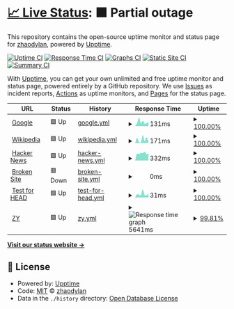 # [📈 Live Status](https://zhaodylan.github.io/upptime-ziyuan): <!--live status--> **🟧 Partial outage**

This repository contains the open-source uptime monitor and status page for [zhaodylan](https://zhaodylan.github.io/upptime-ziyuan), powered by [Upptime](https://github.com/upptime/upptime).

[![Uptime CI](https://github.com/zhaodylan/upptime-ziyuan/workflows/Uptime%20CI/badge.svg)](https://github.com/zhaodylan/upptime-ziyuan/actions?query=workflow%3A%22Uptime+CI%22)
[![Response Time CI](https://github.com/zhaodylan/upptime-ziyuan/workflows/Response%20Time%20CI/badge.svg)](https://github.com/zhaodylan/upptime-ziyuan/actions?query=workflow%3A%22Response+Time+CI%22)
[![Graphs CI](https://github.com/zhaodylan/upptime-ziyuan/workflows/Graphs%20CI/badge.svg)](https://github.com/zhaodylan/upptime-ziyuan/actions?query=workflow%3A%22Graphs+CI%22)
[![Static Site CI](https://github.com/zhaodylan/upptime-ziyuan/workflows/Static%20Site%20CI/badge.svg)](https://github.com/zhaodylan/upptime-ziyuan/actions?query=workflow%3A%22Static+Site+CI%22)
[![Summary CI](https://github.com/zhaodylan/upptime-ziyuan/workflows/Summary%20CI/badge.svg)](https://github.com/zhaodylan/upptime-ziyuan/actions?query=workflow%3A%22Summary+CI%22)

With [Upptime](https://upptime.js.org), you can get your own unlimited and free uptime monitor and status page, powered entirely by a GitHub repository. We use [Issues](https://github.com/zhaodylan/upptime-ziyuan/issues) as incident reports, [Actions](https://github.com/zhaodylan/upptime-ziyuan/actions) as uptime monitors, and [Pages](https://zhaodylan.github.io/upptime-ziyuan) for the status page.

<!--start: status pages-->
<!-- This summary is generated by Upptime (https://github.com/upptime/upptime) -->
<!-- Do not edit this manually, your changes will be overwritten -->
<!-- prettier-ignore -->
| URL | Status | History | Response Time | Uptime |
| --- | ------ | ------- | ------------- | ------ |
| <img alt="" src="https://icons.duckduckgo.com/ip3/www.google.com.ico" height="13"> [Google](https://www.google.com) | 🟩 Up | [google.yml](https://github.com/zhaodylan/uptime-ziyuan/commits/HEAD/history/google.yml) | <details><summary><img alt="Response time graph" src="./graphs/google/response-time-week.png" height="20"> 131ms</summary><br><a href="https://zhaodylan.github.io/upptime-ziyuan/history/google"><img alt="Response time 101" src="https://img.shields.io/endpoint?url=https%3A%2F%2Fraw.githubusercontent.com%2Fzhaodylan%2Fuptime-ziyuan%2FHEAD%2Fapi%2Fgoogle%2Fresponse-time.json"></a><br><a href="https://zhaodylan.github.io/upptime-ziyuan/history/google"><img alt="24-hour response time 84" src="https://img.shields.io/endpoint?url=https%3A%2F%2Fraw.githubusercontent.com%2Fzhaodylan%2Fuptime-ziyuan%2FHEAD%2Fapi%2Fgoogle%2Fresponse-time-day.json"></a><br><a href="https://zhaodylan.github.io/upptime-ziyuan/history/google"><img alt="7-day response time 131" src="https://img.shields.io/endpoint?url=https%3A%2F%2Fraw.githubusercontent.com%2Fzhaodylan%2Fuptime-ziyuan%2FHEAD%2Fapi%2Fgoogle%2Fresponse-time-week.json"></a><br><a href="https://zhaodylan.github.io/upptime-ziyuan/history/google"><img alt="30-day response time 94" src="https://img.shields.io/endpoint?url=https%3A%2F%2Fraw.githubusercontent.com%2Fzhaodylan%2Fuptime-ziyuan%2FHEAD%2Fapi%2Fgoogle%2Fresponse-time-month.json"></a><br><a href="https://zhaodylan.github.io/upptime-ziyuan/history/google"><img alt="1-year response time 106" src="https://img.shields.io/endpoint?url=https%3A%2F%2Fraw.githubusercontent.com%2Fzhaodylan%2Fuptime-ziyuan%2FHEAD%2Fapi%2Fgoogle%2Fresponse-time-year.json"></a></details> | <details><summary><a href="https://zhaodylan.github.io/upptime-ziyuan/history/google">100.00%</a></summary><a href="https://zhaodylan.github.io/upptime-ziyuan/history/google"><img alt="All-time uptime 100.00%" src="https://img.shields.io/endpoint?url=https%3A%2F%2Fraw.githubusercontent.com%2Fzhaodylan%2Fuptime-ziyuan%2FHEAD%2Fapi%2Fgoogle%2Fuptime.json"></a><br><a href="https://zhaodylan.github.io/upptime-ziyuan/history/google"><img alt="24-hour uptime 100.00%" src="https://img.shields.io/endpoint?url=https%3A%2F%2Fraw.githubusercontent.com%2Fzhaodylan%2Fuptime-ziyuan%2FHEAD%2Fapi%2Fgoogle%2Fuptime-day.json"></a><br><a href="https://zhaodylan.github.io/upptime-ziyuan/history/google"><img alt="7-day uptime 100.00%" src="https://img.shields.io/endpoint?url=https%3A%2F%2Fraw.githubusercontent.com%2Fzhaodylan%2Fuptime-ziyuan%2FHEAD%2Fapi%2Fgoogle%2Fuptime-week.json"></a><br><a href="https://zhaodylan.github.io/upptime-ziyuan/history/google"><img alt="30-day uptime 100.00%" src="https://img.shields.io/endpoint?url=https%3A%2F%2Fraw.githubusercontent.com%2Fzhaodylan%2Fuptime-ziyuan%2FHEAD%2Fapi%2Fgoogle%2Fuptime-month.json"></a><br><a href="https://zhaodylan.github.io/upptime-ziyuan/history/google"><img alt="1-year uptime 100.00%" src="https://img.shields.io/endpoint?url=https%3A%2F%2Fraw.githubusercontent.com%2Fzhaodylan%2Fuptime-ziyuan%2FHEAD%2Fapi%2Fgoogle%2Fuptime-year.json"></a></details>
| <img alt="" src="https://icons.duckduckgo.com/ip3/en.wikipedia.org.ico" height="13"> [Wikipedia](https://en.wikipedia.org) | 🟩 Up | [wikipedia.yml](https://github.com/zhaodylan/uptime-ziyuan/commits/HEAD/history/wikipedia.yml) | <details><summary><img alt="Response time graph" src="./graphs/wikipedia/response-time-week.png" height="20"> 171ms</summary><br><a href="https://zhaodylan.github.io/upptime-ziyuan/history/wikipedia"><img alt="Response time 209" src="https://img.shields.io/endpoint?url=https%3A%2F%2Fraw.githubusercontent.com%2Fzhaodylan%2Fuptime-ziyuan%2FHEAD%2Fapi%2Fwikipedia%2Fresponse-time.json"></a><br><a href="https://zhaodylan.github.io/upptime-ziyuan/history/wikipedia"><img alt="24-hour response time 114" src="https://img.shields.io/endpoint?url=https%3A%2F%2Fraw.githubusercontent.com%2Fzhaodylan%2Fuptime-ziyuan%2FHEAD%2Fapi%2Fwikipedia%2Fresponse-time-day.json"></a><br><a href="https://zhaodylan.github.io/upptime-ziyuan/history/wikipedia"><img alt="7-day response time 171" src="https://img.shields.io/endpoint?url=https%3A%2F%2Fraw.githubusercontent.com%2Fzhaodylan%2Fuptime-ziyuan%2FHEAD%2Fapi%2Fwikipedia%2Fresponse-time-week.json"></a><br><a href="https://zhaodylan.github.io/upptime-ziyuan/history/wikipedia"><img alt="30-day response time 169" src="https://img.shields.io/endpoint?url=https%3A%2F%2Fraw.githubusercontent.com%2Fzhaodylan%2Fuptime-ziyuan%2FHEAD%2Fapi%2Fwikipedia%2Fresponse-time-month.json"></a><br><a href="https://zhaodylan.github.io/upptime-ziyuan/history/wikipedia"><img alt="1-year response time 208" src="https://img.shields.io/endpoint?url=https%3A%2F%2Fraw.githubusercontent.com%2Fzhaodylan%2Fuptime-ziyuan%2FHEAD%2Fapi%2Fwikipedia%2Fresponse-time-year.json"></a></details> | <details><summary><a href="https://zhaodylan.github.io/upptime-ziyuan/history/wikipedia">100.00%</a></summary><a href="https://zhaodylan.github.io/upptime-ziyuan/history/wikipedia"><img alt="All-time uptime 100.00%" src="https://img.shields.io/endpoint?url=https%3A%2F%2Fraw.githubusercontent.com%2Fzhaodylan%2Fuptime-ziyuan%2FHEAD%2Fapi%2Fwikipedia%2Fuptime.json"></a><br><a href="https://zhaodylan.github.io/upptime-ziyuan/history/wikipedia"><img alt="24-hour uptime 100.00%" src="https://img.shields.io/endpoint?url=https%3A%2F%2Fraw.githubusercontent.com%2Fzhaodylan%2Fuptime-ziyuan%2FHEAD%2Fapi%2Fwikipedia%2Fuptime-day.json"></a><br><a href="https://zhaodylan.github.io/upptime-ziyuan/history/wikipedia"><img alt="7-day uptime 100.00%" src="https://img.shields.io/endpoint?url=https%3A%2F%2Fraw.githubusercontent.com%2Fzhaodylan%2Fuptime-ziyuan%2FHEAD%2Fapi%2Fwikipedia%2Fuptime-week.json"></a><br><a href="https://zhaodylan.github.io/upptime-ziyuan/history/wikipedia"><img alt="30-day uptime 100.00%" src="https://img.shields.io/endpoint?url=https%3A%2F%2Fraw.githubusercontent.com%2Fzhaodylan%2Fuptime-ziyuan%2FHEAD%2Fapi%2Fwikipedia%2Fuptime-month.json"></a><br><a href="https://zhaodylan.github.io/upptime-ziyuan/history/wikipedia"><img alt="1-year uptime 100.00%" src="https://img.shields.io/endpoint?url=https%3A%2F%2Fraw.githubusercontent.com%2Fzhaodylan%2Fuptime-ziyuan%2FHEAD%2Fapi%2Fwikipedia%2Fuptime-year.json"></a></details>
| <img alt="" src="https://icons.duckduckgo.com/ip3/news.ycombinator.com.ico" height="13"> [Hacker News](https://news.ycombinator.com) | 🟩 Up | [hacker-news.yml](https://github.com/zhaodylan/uptime-ziyuan/commits/HEAD/history/hacker-news.yml) | <details><summary><img alt="Response time graph" src="./graphs/hacker-news/response-time-week.png" height="20"> 332ms</summary><br><a href="https://zhaodylan.github.io/upptime-ziyuan/history/hacker-news"><img alt="Response time 296" src="https://img.shields.io/endpoint?url=https%3A%2F%2Fraw.githubusercontent.com%2Fzhaodylan%2Fuptime-ziyuan%2FHEAD%2Fapi%2Fhacker-news%2Fresponse-time.json"></a><br><a href="https://zhaodylan.github.io/upptime-ziyuan/history/hacker-news"><img alt="24-hour response time 257" src="https://img.shields.io/endpoint?url=https%3A%2F%2Fraw.githubusercontent.com%2Fzhaodylan%2Fuptime-ziyuan%2FHEAD%2Fapi%2Fhacker-news%2Fresponse-time-day.json"></a><br><a href="https://zhaodylan.github.io/upptime-ziyuan/history/hacker-news"><img alt="7-day response time 332" src="https://img.shields.io/endpoint?url=https%3A%2F%2Fraw.githubusercontent.com%2Fzhaodylan%2Fuptime-ziyuan%2FHEAD%2Fapi%2Fhacker-news%2Fresponse-time-week.json"></a><br><a href="https://zhaodylan.github.io/upptime-ziyuan/history/hacker-news"><img alt="30-day response time 300" src="https://img.shields.io/endpoint?url=https%3A%2F%2Fraw.githubusercontent.com%2Fzhaodylan%2Fuptime-ziyuan%2FHEAD%2Fapi%2Fhacker-news%2Fresponse-time-month.json"></a><br><a href="https://zhaodylan.github.io/upptime-ziyuan/history/hacker-news"><img alt="1-year response time 302" src="https://img.shields.io/endpoint?url=https%3A%2F%2Fraw.githubusercontent.com%2Fzhaodylan%2Fuptime-ziyuan%2FHEAD%2Fapi%2Fhacker-news%2Fresponse-time-year.json"></a></details> | <details><summary><a href="https://zhaodylan.github.io/upptime-ziyuan/history/hacker-news">100.00%</a></summary><a href="https://zhaodylan.github.io/upptime-ziyuan/history/hacker-news"><img alt="All-time uptime 99.94%" src="https://img.shields.io/endpoint?url=https%3A%2F%2Fraw.githubusercontent.com%2Fzhaodylan%2Fuptime-ziyuan%2FHEAD%2Fapi%2Fhacker-news%2Fuptime.json"></a><br><a href="https://zhaodylan.github.io/upptime-ziyuan/history/hacker-news"><img alt="24-hour uptime 100.00%" src="https://img.shields.io/endpoint?url=https%3A%2F%2Fraw.githubusercontent.com%2Fzhaodylan%2Fuptime-ziyuan%2FHEAD%2Fapi%2Fhacker-news%2Fuptime-day.json"></a><br><a href="https://zhaodylan.github.io/upptime-ziyuan/history/hacker-news"><img alt="7-day uptime 100.00%" src="https://img.shields.io/endpoint?url=https%3A%2F%2Fraw.githubusercontent.com%2Fzhaodylan%2Fuptime-ziyuan%2FHEAD%2Fapi%2Fhacker-news%2Fuptime-week.json"></a><br><a href="https://zhaodylan.github.io/upptime-ziyuan/history/hacker-news"><img alt="30-day uptime 99.95%" src="https://img.shields.io/endpoint?url=https%3A%2F%2Fraw.githubusercontent.com%2Fzhaodylan%2Fuptime-ziyuan%2FHEAD%2Fapi%2Fhacker-news%2Fuptime-month.json"></a><br><a href="https://zhaodylan.github.io/upptime-ziyuan/history/hacker-news"><img alt="1-year uptime 99.95%" src="https://img.shields.io/endpoint?url=https%3A%2F%2Fraw.githubusercontent.com%2Fzhaodylan%2Fuptime-ziyuan%2FHEAD%2Fapi%2Fhacker-news%2Fuptime-year.json"></a></details>
| <img alt="" src="https://icons.duckduckgo.com/ip3/thissitedoesnotexist.com.ico" height="13"> [Broken Site](https://thissitedoesnotexist.com) | 🟥 Down | [broken-site.yml](https://github.com/zhaodylan/uptime-ziyuan/commits/HEAD/history/broken-site.yml) | <details><summary><img alt="Response time graph" src="./graphs/broken-site/response-time-week.png" height="20"> 0ms</summary><br><a href="https://zhaodylan.github.io/upptime-ziyuan/history/broken-site"><img alt="Response time 0" src="https://img.shields.io/endpoint?url=https%3A%2F%2Fraw.githubusercontent.com%2Fzhaodylan%2Fuptime-ziyuan%2FHEAD%2Fapi%2Fbroken-site%2Fresponse-time.json"></a><br><a href="https://zhaodylan.github.io/upptime-ziyuan/history/broken-site"><img alt="24-hour response time 0" src="https://img.shields.io/endpoint?url=https%3A%2F%2Fraw.githubusercontent.com%2Fzhaodylan%2Fuptime-ziyuan%2FHEAD%2Fapi%2Fbroken-site%2Fresponse-time-day.json"></a><br><a href="https://zhaodylan.github.io/upptime-ziyuan/history/broken-site"><img alt="7-day response time 0" src="https://img.shields.io/endpoint?url=https%3A%2F%2Fraw.githubusercontent.com%2Fzhaodylan%2Fuptime-ziyuan%2FHEAD%2Fapi%2Fbroken-site%2Fresponse-time-week.json"></a><br><a href="https://zhaodylan.github.io/upptime-ziyuan/history/broken-site"><img alt="30-day response time 0" src="https://img.shields.io/endpoint?url=https%3A%2F%2Fraw.githubusercontent.com%2Fzhaodylan%2Fuptime-ziyuan%2FHEAD%2Fapi%2Fbroken-site%2Fresponse-time-month.json"></a><br><a href="https://zhaodylan.github.io/upptime-ziyuan/history/broken-site"><img alt="1-year response time 0" src="https://img.shields.io/endpoint?url=https%3A%2F%2Fraw.githubusercontent.com%2Fzhaodylan%2Fuptime-ziyuan%2FHEAD%2Fapi%2Fbroken-site%2Fresponse-time-year.json"></a></details> | <details><summary><a href="https://zhaodylan.github.io/upptime-ziyuan/history/broken-site">100.00%</a></summary><a href="https://zhaodylan.github.io/upptime-ziyuan/history/broken-site"><img alt="All-time uptime 100.00%" src="https://img.shields.io/endpoint?url=https%3A%2F%2Fraw.githubusercontent.com%2Fzhaodylan%2Fuptime-ziyuan%2FHEAD%2Fapi%2Fbroken-site%2Fuptime.json"></a><br><a href="https://zhaodylan.github.io/upptime-ziyuan/history/broken-site"><img alt="24-hour uptime 100.00%" src="https://img.shields.io/endpoint?url=https%3A%2F%2Fraw.githubusercontent.com%2Fzhaodylan%2Fuptime-ziyuan%2FHEAD%2Fapi%2Fbroken-site%2Fuptime-day.json"></a><br><a href="https://zhaodylan.github.io/upptime-ziyuan/history/broken-site"><img alt="7-day uptime 100.00%" src="https://img.shields.io/endpoint?url=https%3A%2F%2Fraw.githubusercontent.com%2Fzhaodylan%2Fuptime-ziyuan%2FHEAD%2Fapi%2Fbroken-site%2Fuptime-week.json"></a><br><a href="https://zhaodylan.github.io/upptime-ziyuan/history/broken-site"><img alt="30-day uptime 100.00%" src="https://img.shields.io/endpoint?url=https%3A%2F%2Fraw.githubusercontent.com%2Fzhaodylan%2Fuptime-ziyuan%2FHEAD%2Fapi%2Fbroken-site%2Fuptime-month.json"></a><br><a href="https://zhaodylan.github.io/upptime-ziyuan/history/broken-site"><img alt="1-year uptime 100.00%" src="https://img.shields.io/endpoint?url=https%3A%2F%2Fraw.githubusercontent.com%2Fzhaodylan%2Fuptime-ziyuan%2FHEAD%2Fapi%2Fbroken-site%2Fuptime-year.json"></a></details>
| <img alt="" src="https://icons.duckduckgo.com/ip3/www.google.com.ico" height="13"> [Test for HEAD](https://www.google.com) | 🟩 Up | [test-for-head.yml](https://github.com/zhaodylan/uptime-ziyuan/commits/HEAD/history/test-for-head.yml) | <details><summary><img alt="Response time graph" src="./graphs/test-for-head/response-time-week.png" height="20"> 31ms</summary><br><a href="https://zhaodylan.github.io/upptime-ziyuan/history/test-for-head"><img alt="Response time 24" src="https://img.shields.io/endpoint?url=https%3A%2F%2Fraw.githubusercontent.com%2Fzhaodylan%2Fuptime-ziyuan%2FHEAD%2Fapi%2Ftest-for-head%2Fresponse-time.json"></a><br><a href="https://zhaodylan.github.io/upptime-ziyuan/history/test-for-head"><img alt="24-hour response time 17" src="https://img.shields.io/endpoint?url=https%3A%2F%2Fraw.githubusercontent.com%2Fzhaodylan%2Fuptime-ziyuan%2FHEAD%2Fapi%2Ftest-for-head%2Fresponse-time-day.json"></a><br><a href="https://zhaodylan.github.io/upptime-ziyuan/history/test-for-head"><img alt="7-day response time 31" src="https://img.shields.io/endpoint?url=https%3A%2F%2Fraw.githubusercontent.com%2Fzhaodylan%2Fuptime-ziyuan%2FHEAD%2Fapi%2Ftest-for-head%2Fresponse-time-week.json"></a><br><a href="https://zhaodylan.github.io/upptime-ziyuan/history/test-for-head"><img alt="30-day response time 22" src="https://img.shields.io/endpoint?url=https%3A%2F%2Fraw.githubusercontent.com%2Fzhaodylan%2Fuptime-ziyuan%2FHEAD%2Fapi%2Ftest-for-head%2Fresponse-time-month.json"></a><br><a href="https://zhaodylan.github.io/upptime-ziyuan/history/test-for-head"><img alt="1-year response time 26" src="https://img.shields.io/endpoint?url=https%3A%2F%2Fraw.githubusercontent.com%2Fzhaodylan%2Fuptime-ziyuan%2FHEAD%2Fapi%2Ftest-for-head%2Fresponse-time-year.json"></a></details> | <details><summary><a href="https://zhaodylan.github.io/upptime-ziyuan/history/test-for-head">100.00%</a></summary><a href="https://zhaodylan.github.io/upptime-ziyuan/history/test-for-head"><img alt="All-time uptime 100.00%" src="https://img.shields.io/endpoint?url=https%3A%2F%2Fraw.githubusercontent.com%2Fzhaodylan%2Fuptime-ziyuan%2FHEAD%2Fapi%2Ftest-for-head%2Fuptime.json"></a><br><a href="https://zhaodylan.github.io/upptime-ziyuan/history/test-for-head"><img alt="24-hour uptime 100.00%" src="https://img.shields.io/endpoint?url=https%3A%2F%2Fraw.githubusercontent.com%2Fzhaodylan%2Fuptime-ziyuan%2FHEAD%2Fapi%2Ftest-for-head%2Fuptime-day.json"></a><br><a href="https://zhaodylan.github.io/upptime-ziyuan/history/test-for-head"><img alt="7-day uptime 100.00%" src="https://img.shields.io/endpoint?url=https%3A%2F%2Fraw.githubusercontent.com%2Fzhaodylan%2Fuptime-ziyuan%2FHEAD%2Fapi%2Ftest-for-head%2Fuptime-week.json"></a><br><a href="https://zhaodylan.github.io/upptime-ziyuan/history/test-for-head"><img alt="30-day uptime 100.00%" src="https://img.shields.io/endpoint?url=https%3A%2F%2Fraw.githubusercontent.com%2Fzhaodylan%2Fuptime-ziyuan%2FHEAD%2Fapi%2Ftest-for-head%2Fuptime-month.json"></a><br><a href="https://zhaodylan.github.io/upptime-ziyuan/history/test-for-head"><img alt="1-year uptime 100.00%" src="https://img.shields.io/endpoint?url=https%3A%2F%2Fraw.githubusercontent.com%2Fzhaodylan%2Fuptime-ziyuan%2FHEAD%2Fapi%2Ftest-for-head%2Fuptime-year.json"></a></details>
| <img alt="" src="https://icons.duckduckgo.com/ip3/ziyuan.baidu.com.ico" height="13"> [ZY](https://ziyuan.baidu.com) | 🟩 Up | [zy.yml](https://github.com/zhaodylan/uptime-ziyuan/commits/HEAD/history/zy.yml) | <details><summary><img alt="Response time graph" src="./graphs/zy/response-time-week.png" height="20"> 5641ms</summary><br><a href="https://zhaodylan.github.io/upptime-ziyuan/history/zy"><img alt="Response time 5607" src="https://img.shields.io/endpoint?url=https%3A%2F%2Fraw.githubusercontent.com%2Fzhaodylan%2Fuptime-ziyuan%2FHEAD%2Fapi%2Fzy%2Fresponse-time.json"></a><br><a href="https://zhaodylan.github.io/upptime-ziyuan/history/zy"><img alt="24-hour response time 5942" src="https://img.shields.io/endpoint?url=https%3A%2F%2Fraw.githubusercontent.com%2Fzhaodylan%2Fuptime-ziyuan%2FHEAD%2Fapi%2Fzy%2Fresponse-time-day.json"></a><br><a href="https://zhaodylan.github.io/upptime-ziyuan/history/zy"><img alt="7-day response time 5641" src="https://img.shields.io/endpoint?url=https%3A%2F%2Fraw.githubusercontent.com%2Fzhaodylan%2Fuptime-ziyuan%2FHEAD%2Fapi%2Fzy%2Fresponse-time-week.json"></a><br><a href="https://zhaodylan.github.io/upptime-ziyuan/history/zy"><img alt="30-day response time 5123" src="https://img.shields.io/endpoint?url=https%3A%2F%2Fraw.githubusercontent.com%2Fzhaodylan%2Fuptime-ziyuan%2FHEAD%2Fapi%2Fzy%2Fresponse-time-month.json"></a><br><a href="https://zhaodylan.github.io/upptime-ziyuan/history/zy"><img alt="1-year response time 5621" src="https://img.shields.io/endpoint?url=https%3A%2F%2Fraw.githubusercontent.com%2Fzhaodylan%2Fuptime-ziyuan%2FHEAD%2Fapi%2Fzy%2Fresponse-time-year.json"></a></details> | <details><summary><a href="https://zhaodylan.github.io/upptime-ziyuan/history/zy">99.81%</a></summary><a href="https://zhaodylan.github.io/upptime-ziyuan/history/zy"><img alt="All-time uptime 99.80%" src="https://img.shields.io/endpoint?url=https%3A%2F%2Fraw.githubusercontent.com%2Fzhaodylan%2Fuptime-ziyuan%2FHEAD%2Fapi%2Fzy%2Fuptime.json"></a><br><a href="https://zhaodylan.github.io/upptime-ziyuan/history/zy"><img alt="24-hour uptime 100.00%" src="https://img.shields.io/endpoint?url=https%3A%2F%2Fraw.githubusercontent.com%2Fzhaodylan%2Fuptime-ziyuan%2FHEAD%2Fapi%2Fzy%2Fuptime-day.json"></a><br><a href="https://zhaodylan.github.io/upptime-ziyuan/history/zy"><img alt="7-day uptime 99.81%" src="https://img.shields.io/endpoint?url=https%3A%2F%2Fraw.githubusercontent.com%2Fzhaodylan%2Fuptime-ziyuan%2FHEAD%2Fapi%2Fzy%2Fuptime-week.json"></a><br><a href="https://zhaodylan.github.io/upptime-ziyuan/history/zy"><img alt="30-day uptime 99.37%" src="https://img.shields.io/endpoint?url=https%3A%2F%2Fraw.githubusercontent.com%2Fzhaodylan%2Fuptime-ziyuan%2FHEAD%2Fapi%2Fzy%2Fuptime-month.json"></a><br><a href="https://zhaodylan.github.io/upptime-ziyuan/history/zy"><img alt="1-year uptime 99.50%" src="https://img.shields.io/endpoint?url=https%3A%2F%2Fraw.githubusercontent.com%2Fzhaodylan%2Fuptime-ziyuan%2FHEAD%2Fapi%2Fzy%2Fuptime-year.json"></a></details>

<!--end: status pages-->

[**Visit our status website →**](https://zhaodylan.github.io/upptime-ziyuan)

## 📄 License

- Powered by: [Upptime](https://github.com/upptime/upptime)
- Code: [MIT](./LICENSE) © [zhaodylan](https://zhaodylan.github.io/upptime-ziyuan)
- Data in the `./history` directory: [Open Database License](https://opendatacommons.org/licenses/odbl/1-0/)
